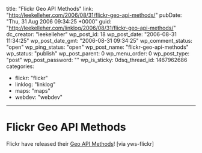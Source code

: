 title: "Flickr Geo API Methods"
link: "http://leekelleher.com/2006/08/31/flickr-geo-api-methods/"
pubDate: "Thu, 31 Aug 2006 09:34:25 +0000"
guid: "http://leekelleher.com/linklog/2006/08/31/flickr-geo-api-methods/"
dc_creator: "leekelleher"
wp_post_id: 18
wp_post_date: "2006-08-31 11:34:25"
wp_post_date_gmt: "2006-08-31 09:34:25"
wp_comment_status: "open"
wp_ping_status: "open"
wp_post_name: "flickr-geo-api-methods"
wp_status: "publish"
wp_post_parent: 0
wp_menu_order: 0
wp_post_type: "post"
wp_post_password: ""
wp_is_sticky: 0dsq_thread_id: 1467962686
categories:
  - flickr: "flickr"
  - linklog: "linklog"
  - maps: "maps"
  - webdev: "webdev"

---

# Flickr Geo API Methods

Flickr have released their <a href="http://groups.yahoo.com/group/yws-flickr/message/2161">Geo API Methods</a>! [via yws-flickr]
